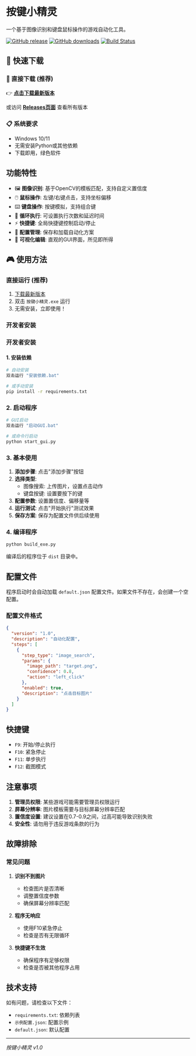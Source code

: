 # 按键小精灵

一个基于图像识别和键盘鼠标操作的游戏自动化工具。

[![GitHub release](https://img.shields.io/github/v/release/goblinjj/anjian?style=flat-square)](https://github.com/goblinjj/anjian/releases)
[![GitHub downloads](https://img.shields.io/github/downloads/goblinjj/anjian/total?style=flat-square)](https://github.com/goblinjj/anjian/releases)
[![Build Status](https://img.shields.io/github/actions/workflow/status/goblinjj/anjian/auto-release.yml?style=flat-square)](https://github.com/goblinjj/anjian/actions)

## 🚀 快速下载

### 💾 直接下载 (推荐)
👉 **[点击下载最新版本](https://github.com/goblinjj/anjian/releases/latest/download/按键小精灵.exe)**

或访问 **[Releases页面](https://github.com/goblinjj/anjian/releases)** 查看所有版本

### 📋 系统要求
- Windows 10/11
- 无需安装Python或其他依赖
- 下载即用，绿色软件

## 功能特性

- 🖼️ **图像识别**: 基于OpenCV的模板匹配，支持自定义置信度
- 🖱️ **鼠标操作**: 左键/右键点击，支持坐标偏移
- ⌨️ **键盘操作**: 按键模拟，支持组合键
- 🔄 **循环执行**: 可设置执行次数和延迟时间
- ⚡ **快捷键**: 全局快捷键控制启动/停止
- 💾 **配置管理**: 保存和加载自动化方案
- 🎯 **可视化编辑**: 直观的GUI界面，所见即所得

## 🎮 使用方法

### 直接运行 (推荐)
1. [下载最新版本](https://github.com/goblinjj/anjian/releases/latest)
2. 双击 `按键小精灵.exe` 运行
3. 无需安装，立即使用！

### 开发者安装

### 开发者安装

#### 1. 安装依赖
```bash
# 自动安装
双击运行 "安装依赖.bat"

# 或手动安装
pip install -r requirements.txt
```

### 2. 启动程序
```bash
# GUI启动
双击运行 "启动GUI.bat"

# 或命令行启动
python start_gui.py
```

### 3. 基本使用

1. **添加步骤**: 点击"添加步骤"按钮
2. **选择类型**: 
   - 图像搜索: 上传图片，设置点击动作
   - 键盘按键: 设置要按下的键
3. **配置参数**: 设置置信度、偏移量等
4. **运行测试**: 点击"开始执行"测试效果
5. **保存方案**: 保存为配置文件供后续使用

### 4. 编译程序
```bash
python build_exe.py
```
编译后的程序位于 `dist` 目录中。

## 配置文件

程序启动时会自动加载 `default.json` 配置文件。如果文件不存在，会创建一个空配置。

### 配置文件格式
```json
{
  "version": "1.0",
  "description": "自动化配置",
  "steps": [
    {
      "step_type": "image_search",
      "params": {
        "image_path": "target.png",
        "confidence": 0.8,
        "action": "left_click"
      },
      "enabled": true,
      "description": "点击目标图片"
    }
  ]
}
```

## 快捷键

- `F9`: 开始/停止执行
- `F10`: 紧急停止
- `F11`: 单步执行
- `F12`: 截图模式

## 注意事项

1. **管理员权限**: 某些游戏可能需要管理员权限运行
2. **屏幕分辨率**: 图片模板需要与目标屏幕分辨率匹配
3. **置信度设置**: 建议设置在0.7-0.9之间，过高可能导致识别失败
4. **安全性**: 请勿用于违反游戏条款的行为

## 故障排除

### 常见问题

1. **识别不到图片**
   - 检查图片是否清晰
   - 调整置信度参数
   - 确保屏幕分辨率匹配

2. **程序无响应**
   - 使用F10紧急停止
   - 检查是否有无限循环

3. **快捷键不生效**
   - 确保程序有足够权限
   - 检查是否被其他程序占用

## 技术支持

如有问题，请检查以下文件：
- `requirements.txt`: 依赖列表
- `示例配置.json`: 配置示例
- `default.json`: 默认配置

---
*按键小精灵 v1.0*
